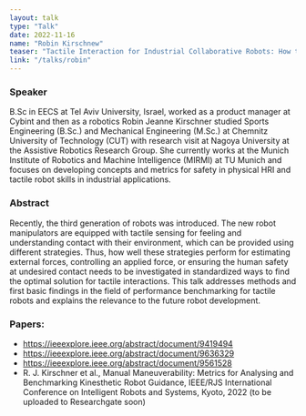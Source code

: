 ```yaml
---
layout: talk
type: "Talk"
date: 2022-11-16
name: "Robin Kirschnew"
teaser: "Tactile Interaction for Industrial Collaborative Robots: How to measure the robot technology readiness"
link: "/talks/robin"
---
```


### Speaker 
B.Sc in EECS at Tel Aviv University, Israel, worked as a product manager at Cybint and then as a robotics Robin Jeanne Kirschner studied Sports Engineering (B.Sc.) and Mechanical Engineering (M.Sc.) at Chemnitz University of Technology (CUT) with research visit at Nagoya University at the Assistive Robotics Research Group. She currently works at the  Munich Institute of Robotics and Machine Intelligence (MIRMI) at TU Munich and focuses on developing concepts and metrics for safety in physical HRI and tactile robot skills in industrial applications.

### Abstract 
Recently, the third generation of robots was introduced. The new robot manipulators are equipped with tactile sensing for feeling and understanding contact with their environment, which can be provided using different strategies. Thus, how well these strategies perform for estimating external forces, controlling an applied force, or ensuring the human safety at undesired contact needs to be investigated in standardized ways to find the optimal solution for tactile interactions. This talk addresses methods and first basic findings in the field of performance benchmarking for tactile robots and explains the relevance to the future robot development.

### Papers:
- https://ieeexplore.ieee.org/abstract/document/9419494
- https://ieeexplore.ieee.org/abstract/document/9636329
- https://ieeexplore.ieee.org/abstract/document/9561528
- R. J. Kirschner et al., Manual Maneuverability: Metrics for Analysing and Benchmarking Kinesthetic Robot Guidance, IEEE/RJS  International Conference on Intelligent Robots and Systems, Kyoto, 2022 (to be uploaded to Researchgate soon)



